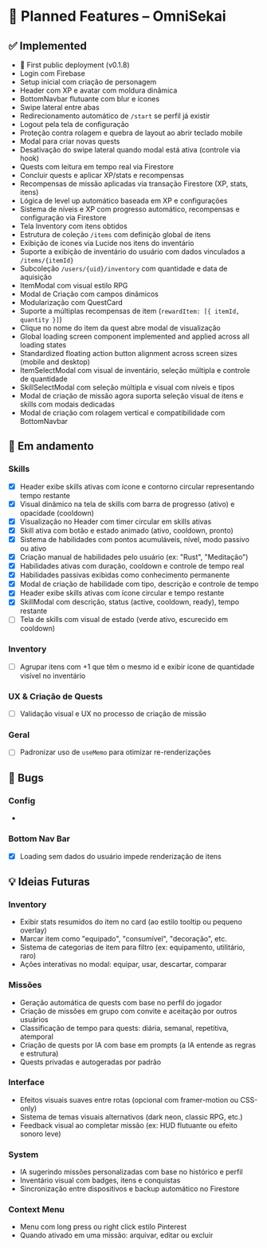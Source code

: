 # 🌟 Planned Features – OmniSekai

## ✅ Implemented
- 🚀 First public deployment (v0.1.8)
- Login com Firebase
- Setup inicial com criação de personagem
- Header com XP e avatar com moldura dinâmica
- BottomNavbar flutuante com blur e ícones
- Swipe lateral entre abas
- Redirecionamento automático de `/start` se perfil já existir
- Logout pela tela de configuração
- Proteção contra rolagem e quebra de layout ao abrir teclado mobile
- Modal para criar novas quests
- Desativação do swipe lateral quando modal está ativa (controle via hook)
- Quests com leitura em tempo real via Firestore
- Concluir quests e aplicar XP/stats e recompensas
- Recompensas de missão aplicadas via transação Firestore (XP, stats, itens)
- Lógica de level up automático baseada em XP e configurações
- Sistema de níveis e XP com progresso automático, recompensas e configuração via Firestore
- Tela Inventory com itens obtidos
- Estrutura de coleção `/items` com definição global de itens
- Exibição de ícones via Lucide nos itens do inventário
- Suporte a exibição de inventário do usuário com dados vinculados a `/items/{itemId}`
- Subcoleção `/users/{uid}/inventory` com quantidade e data de aquisição
- ItemModal com visual estilo RPG
- Modal de Criação com campos dinâmicos
- Modularização com QuestCard
- Suporte a múltiplas recompensas de item (`rewardItem: [{ itemId, quantity }]`)
- Clique no nome do item da quest abre modal de visualização
- Global loading screen component implemented and applied across all loading states
- Standardized floating action button alignment across screen sizes (mobile and desktop)
- ItemSelectModal com visual de inventário, seleção múltipla e controle de quantidade
- SkillSelectModal com seleção múltipla e visual com níveis e tipos
- Modal de criação de missão agora suporta seleção visual de itens e skills com modais dedicadas
- Modal de criação com rolagem vertical e compatibilidade com BottomNavbar

## 💜 Em andamento

### Skills
- [x] Header exibe skills ativas com ícone e contorno circular representando tempo restante
- [x] Visual dinâmico na tela de skills com barra de progresso (ativo) e opacidade (cooldown)
- [x] Visualização no Header com timer circular em skills ativas
- [x] Skill ativa com botão e estado animado (ativo, cooldown, pronto)
- [x] Sistema de habilidades com pontos acumuláveis, nível, modo passivo ou ativo
- [x] Criação manual de habilidades pelo usuário (ex: "Rust", "Meditação")
- [x] Habilidades ativas com duração, cooldown e controle de tempo real
- [x] Habilidades passivas exibidas como conhecimento permanente
- [x] Modal de criação de habilidade com tipo, descrição e controle de tempo
- [x] Header exibe skills ativas com ícone circular e tempo restante
- [x] SkillModal com descrição, status (active, cooldown, ready), tempo restante
- [ ] Tela de skills com visual de estado (verde ativo, escurecido em cooldown)

### Inventory
- [ ] Agrupar itens com +1 que têm o mesmo id e exibir ícone de quantidade visível no inventário

### UX & Criação de Quests
- [ ] Validação visual e UX no processo de criação de missão

### Geral
- [ ] Padronizar uso de `useMemo` para otimizar re-renderizações

## 🐞 Bugs

### Config

-

### Bottom Nav Bar
- [x] Loading sem dados do usuário impede renderização de itens

## 💡 Ideias Futuras

### Inventory
- Exibir stats resumidos do item no card (ao estilo tooltip ou pequeno overlay)
- Marcar item como "equipado", "consumível", "decoração", etc.
- Sistema de categorias de item para filtro (ex: equipamento, utilitário, raro)
- Ações interativas no modal: equipar, usar, descartar, comparar

### Missões
- Geração automática de quests com base no perfil do jogador
- Criação de missões em grupo com convite e aceitação por outros usuários
- Classificação de tempo para quests: diária, semanal, repetitiva, atemporal
- Criação de quests por IA com base em prompts (a IA entende as regras e estrutura)
- Quests privadas e autogeradas por padrão

### Interface
- Efeitos visuais suaves entre rotas (opcional com framer-motion ou CSS-only)
- Sistema de temas visuais alternativos (dark neon, classic RPG, etc.)
- Feedback visual ao completar missão (ex: HUD flutuante ou efeito sonoro leve)

### System
- IA sugerindo missões personalizadas com base no histórico e perfil
- Inventário visual com badges, itens e conquistas
- Sincronização entre dispositivos e backup automático no Firestore

### Context Menu
- Menu com long press ou right click estilo Pinterest
- Quando ativado em uma missão: arquivar, editar ou excluir

